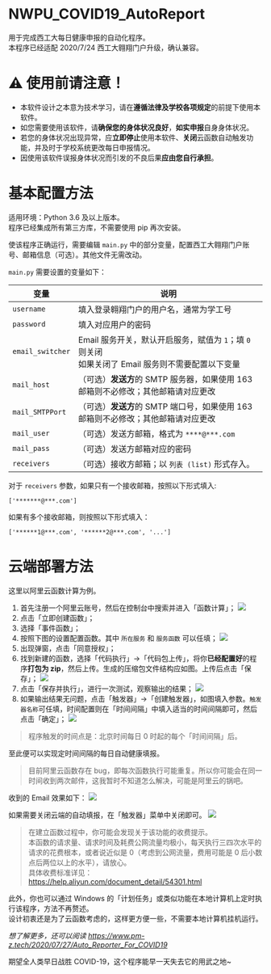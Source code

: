 # NWPU_COVID19_AutoReport
用于完成西工大每日健康申报的自动化程序。    
本程序已经适配 2020/7/24 西工大翱翔门户升级，确认兼容。

# ⚠️ 使用前请注意！
* 本软件设计之本意为技术学习，请在**遵循法律及学校各项规定**的前提下使用本软件。
* 如您需要使用该软件，请**确保您的身体状况良好**，**如实申报**自身身体状况。
* 若您的身体状况出现异常，应**立即停止**使用本软件、**关闭**云函数自动触发功能，并及时于学校系统更改每日申报情况。
* 因使用该软件误报身体状况而引发的不良后果**应由您自行承担**。

# 基本配置方法
适用环境：Python 3.6 及以上版本。      
程序已经集成所有第三方库，不需要使用 pip 再次安装。

使该程序正确运行，需要编辑 `main.py` 中的部分变量，配置西工大翱翔门户账号、邮箱信息（可选）。其他文件无需改动。

`main.py` 需要设置的变量如下：

变量 | 说明
-- | --
`username` | 填入登录翱翔门户的用户名，通常为学工号
`password` | 填入对应用户的密码
`email_switcher` | Email 服务开关，默认开启服务，赋值为 `1`；填 `0` 则关闭<br>如果关闭了 Email 服务则不需要配置以下变量
`mail_host` | （可选）**发送方**的 SMTP 服务器，如果使用 163 邮箱则不必修改；其他邮箱请对应更改
`mail_SMTPPort` | （可选）**发送方**的 SMTP 端口号，如果使用 163 邮箱则不必修改；其他邮箱请对应更改
`mail_user` | （可选）发送方邮箱，格式为 `****@***.com`
`mail_pass` | （可选）发送方邮箱对应的密码
`receivers` | （可选）接收方邮箱；以 `列表 (list)` 形式存入。

对于 `receivers` 参数，如果只有一个接收邮箱，按照以下形式填入:
```
['*******@***.com']
```

如果有多个接收邮箱，则按照以下形式填入：
```
['******1@***.com', '******2@***.com', '...']
```

# 云端部署方法
这里以阿里云函数计算为例。
1) 首先注册一个阿里云账号，然后在控制台中搜索并进入「函数计算」；
![](https://oss.pm-z.tech/img/Auto_Reporter_For_COVID19/6.png)
2) 点击「立即创建函数」；
3) 选择「事件函数」；
4) 按照下图的设置配置函数。其中 `所在服务` 和 `服务函数` 可以任填；
![](https://oss.pm-z.tech/img/Auto_Reporter_For_COVID19/7.png)
5) 出现弹窗，点击「同意授权」；
6) 找到新建的函数，选择「代码执行」→「代码包上传」，将你**已经配置好**的程序**打包为 zip**，然后上传。生成的压缩包文件结构应如图。上传后点击「保存」；
![](https://oss.pm-z.tech/img/Auto_Reporter_For_COVID19/8.png)
7) 点击「保存并执行」，进行一次测试，观察输出的结果；
![](https://oss.pm-z.tech/img/Auto_Reporter_For_COVID19/9.png)
8) 如果输出结果无问题，点击「触发器」→「创建触发器」，如图填入参数。`触发器名称`可任填，时间配置则在「时间间隔」中填入适当的时间间隔即可，然后点击「确定」；
![](https://oss.pm-z.tech/img/Auto_Reporter_For_COVID19/10.png)

> 程序触发的时间点是：北京时间每日 0 时起的每个「时间间隔」后。

至此便可以实现定时间间隔的每日自动健康填报。

> 目前阿里云函数存在 bug，即每次函数执行可能重复。所以你可能会在同一时间收到两次邮件，这我暂时不知道怎么解决，可能是阿里云的锅吧。

收到的 Email 效果如下：
![](https://oss.pm-z.tech/img/Auto_Reporter_For_COVID19/12.png)

如果需要关闭云端的自动填报，在「触发器」菜单中关闭即可。
![](https://oss.pm-z.tech/img/Auto_Reporter_For_COVID19/11.png)

> 在建立函数过程中，你可能会发现关于该功能的收费提示。<br>本函数的请求量、请求时间及耗费公网流量均极小，每天执行三四次水平的请求的花费根本，或者说近似是 0（考虑到公网流量，费用可能是 0 后小数点后两位以上的水平），请放心。<br>具体收费标准详见：https://help.aliyun.com/document_detail/54301.html

此外，你也可以通过 Windows 的「计划任务」或类似功能在本地计算机上定时执行该程序，方法不再赘述。    
设计初衷还是为了云函数考虑的，这样更方便一些，不需要本地计算机挂机运行。

_想了解更多，还可以阅读 https://www.pm-z.tech/2020/07/27/Auto_Reporter_For_COVID19_

期望全人类早日战胜 COVID-19，这个程序能早一天失去它的用武之地~